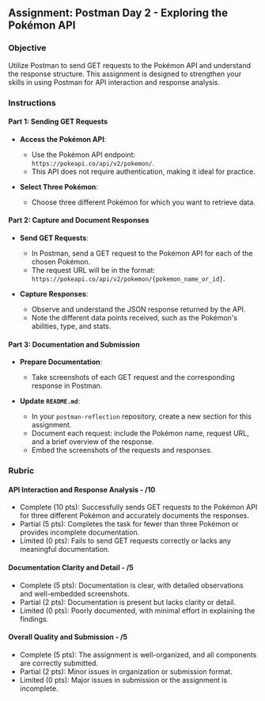 ## Assignment: Postman Day 2 - Exploring the Pokémon API

### Objective

Utilize Postman to send GET requests to the Pokémon API and understand the response structure. This assignment is designed to strengthen your skills in using Postman for API interaction and response analysis.

### Instructions

#### Part 1: Sending GET Requests

- **Access the Pokémon API**:

  - Use the Pokémon API endpoint: `https://pokeapi.co/api/v2/pokemon/`.
  - This API does not require authentication, making it ideal for practice.

- **Select Three Pokémon**:
  - Choose three different Pokémon for which you want to retrieve data.

#### Part 2: Capture and Document Responses

- **Send GET Requests**:

  - In Postman, send a GET request to the Pokémon API for each of the chosen Pokémon.
  - The request URL will be in the format: `https://pokeapi.co/api/v2/pokemon/{pokemon_name_or_id}`.

- **Capture Responses**:
  - Observe and understand the JSON response returned by the API.
  - Note the different data points received, such as the Pokémon's abilities, type, and stats.

#### Part 3: Documentation and Submission

- **Prepare Documentation**:

  - Take screenshots of each GET request and the corresponding response in Postman.

- **Update `README.md`**:
  - In your `postman-reflection` repository, create a new section for this assignment.
  - Document each request: include the Pokémon name, request URL, and a brief overview of the response.
  - Embed the screenshots of the requests and responses.

### Rubric

#### API Interaction and Response Analysis - /10

- Complete (10 pts): Successfully sends GET requests to the Pokémon API for three different Pokémon and accurately documents the responses.
- Partial (5 pts): Completes the task for fewer than three Pokémon or provides incomplete documentation.
- Limited (0 pts): Fails to send GET requests correctly or lacks any meaningful documentation.

#### Documentation Clarity and Detail - /5

- Complete (5 pts): Documentation is clear, with detailed observations and well-embedded screenshots.
- Partial (2 pts): Documentation is present but lacks clarity or detail.
- Limited (0 pts): Poorly documented, with minimal effort in explaining the findings.

#### Overall Quality and Submission - /5

- Complete (5 pts): The assignment is well-organized, and all components are correctly submitted.
- Partial (2 pts): Minor issues in organization or submission format.
- Limited (0 pts): Major issues in submission or the assignment is incomplete.
